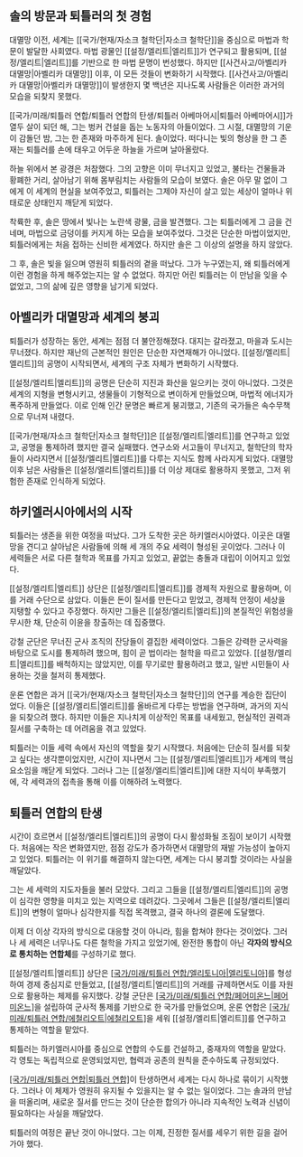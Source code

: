 ## 솔의 방문과 퇴틀러의 첫 경험

대멸망 이전, 세계는 [[국가/현재/자소크 철학단|자소크 철학단]]을 중심으로 마법과 학문이 발달한 사회였다. 마법 광물인 [[설정/엘리트|엘리트]]가 연구되고 활용되며, [[설정/엘리트|엘리트]]를 기반으로 한 마법 문명이 번성했다. 하지만 [[사건사고/아벨리카 대멸망|아벨리카 대멸망]] 이후, 이 모든 것들이 변화하기 시작했다. [[사건사고/아벨리카 대멸망|아벨리카 대멸망]]이 발생한지 몇 백년은 지나도록 사람들은 이러한 과거의 모습을 되찾지 못했다.

[[국가/미래/퇴틀러 연합/퇴틀러 연합의 탄생/퇴틀러 아베마어시|퇴틀러 아베마어시]]가 열두 살이 되던 해, 그는 벙커 건설을 돕는 노동자의 아들이었다. 그 시절, 대멸망의 기운이 감돌던 밤, 그는 한 존재와 마주하게 된다. 솔이었다. 떠다니는 빛의 형상을 한 그 존재는 퇴틀러를 손에 태우고 어두운 하늘을 가르며 날아올랐다.  

하늘 위에서 본 광경은 처참했다. 그의 고향은 이미 무너지고 있었고, 불타는 건물들과 황폐한 거리, 살아남기 위해 몸부림치는 사람들의 모습이 보였다. 솔은 아무 말 없이 그에게 이 세계의 현실을 보여주었고, 퇴틀러는 그제야 자신이 살고 있는 세상이 얼마나 위태로운 상태인지 깨닫게 되었다.  

착륙한 후, 솔은 땅에서 빛나는 노란색 광물, 금을 발견했다. 그는 퇴틀러에게 그 금을 건네며, 마법으로 금덩이를 커지게 하는 모습을 보여주었다. 그것은 단순한 마법이었지만, 퇴틀러에게는 처음 접하는 신비한 세계였다. 하지만 솔은 그 이상의 설명을 하지 않았다.  

그 후, 솔은 빛을 잃으며 영원히 퇴틀러의 곁을 떠났다. 그가 누구였는지, 왜 퇴틀러에게 이런 경험을 하게 해주었는지는 알 수 없었다. 하지만 어린 퇴틀러는 이 만남을 잊을 수 없었고, 그의 삶에 깊은 영향을 남기게 되었다.

## 아벨리카 대멸망과 세계의 붕괴  

퇴틀러가 성장하는 동안, 세계는 점점 더 불안정해졌다. 대지는 갈라졌고, 마을과 도시는 무너졌다. 하지만 재난의 근본적인 원인은 단순한 자연재해가 아니었다. [[설정/엘리트|엘리트]]의 공명이 시작되면서, 세계의 구조 자체가 변화하기 시작했다.  

[[설정/엘리트|엘리트]]의 공명은 단순히 지진과 화산을 일으키는 것이 아니었다. 그것은 세계의 지형을 변형시키고, 생물들이 기형적으로 변이하게 만들었으며, 마법적 에너지가 폭주하게 만들었다. 이로 인해 인간 문명은 빠르게 붕괴했고, 기존의 국가들은 속수무책으로 무너져 내렸다.  

[[국가/현재/자소크 철학단|자소크 철학단]]은 [[설정/엘리트|엘리트]]를 연구하고 있었고, 공명을 통제하려 했지만 결국 실패했다. 연구소와 서고들이 무너지고, 철학단의 학자들이 사라지면서 [[설정/엘리트|엘리트]]를 다루는 지식도 함께 사라지게 되었다. 대멸망 이후 남은 사람들은 [[설정/엘리트|엘리트]]를 더 이상 제대로 활용하지 못했고, 그저 위험한 존재로 인식하게 되었다.

## 하키엘러시아에서의 시작  

퇴틀러는 생존을 위한 여정을 떠났다. 그가 도착한 곳은 하키엘러시아였다. 이곳은 대멸망을 견디고 살아남은 사람들에 의해 세 개의 주요 세력이 형성된 곳이었다. 그러나 이 세력들은 서로 다른 철학과 목표를 가지고 있었고, 끝없는 충돌과 대립이 이어지고 있었다.  

[[설정/엘리트|엘리트]] 상단은 [[설정/엘리트|엘리트]]를 경제적 자원으로 활용하며, 이를 거래 수단으로 삼았다. 이들은 돈이 질서를 만든다고 믿었고, 경제적 안정이 세상을 지탱할 수 있다고 주장했다. 하지만 그들은 [[설정/엘리트|엘리트]]의 본질적인 위험성을 무시한 채, 단순히 이윤을 창출하는 데 집중했다.  

강철 군단은 무너진 군사 조직의 잔당들이 결집한 세력이었다. 그들은 강력한 군사력을 바탕으로 도시를 통제하려 했으며, 힘이 곧 법이라는 철학을 따르고 있었다. [[설정/엘리트|엘리트]]를 배척하지는 않았지만, 이를 무기로만 활용하려고 했고, 일반 시민들이 사용하는 것을 철저히 통제했다.  

운론 연합은 과거 [[국가/현재/자소크 철학단|자소크 철학단]]의 연구를 계승한 집단이었다. 이들은 [[설정/엘리트|엘리트]]를 올바르게 다루는 방법을 연구하며, 과거의 지식을 되찾으려 했다. 하지만 이들은 지나치게 이상적인 목표를 내세웠고, 현실적인 권력과 질서를 구축하는 데 어려움을 겪고 있었다.  

퇴틀러는 이들 세력 속에서 자신의 역할을 찾기 시작했다. 처음에는 단순히 질서를 되찾고 싶다는 생각뿐이었지만, 시간이 지나면서 그는 [[설정/엘리트|엘리트]]가 세계의 핵심 요소임을 깨닫게 되었다. 그러나 그는 [[설정/엘리트|엘리트]]에 대한 지식이 부족했기에, 각 세력과의 접촉을 통해 이를 이해하려 노력했다.  

## 퇴틀러 연합의 탄생  

시간이 흐르면서 [[설정/엘리트|엘리트]]의 공명이 다시 활성화될 조짐이 보이기 시작했다. 처음에는 작은 변화였지만, 점점 강도가 증가하면서 대멸망의 재발 가능성이 높아지고 있었다. 퇴틀러는 이 위기를 해결하지 않는다면, 세계는 다시 붕괴할 것이라는 사실을 깨달았다.  

그는 세 세력의 지도자들을 불러 모았다. 그리고 그들을 [[설정/엘리트|엘리트]]의 공명이 심각한 영향을 미치고 있는 지역으로 데려갔다. 그곳에서 그들은 [[설정/엘리트|엘리트]]의 변형이 얼마나 심각한지를 직접 목격했고, 결국 하나의 결론에 도달했다.  

이제 더 이상 각자의 방식으로 대응할 것이 아니라, 힘을 합쳐야 한다는 것이었다. 그러나 세 세력은 너무나도 다른 철학을 가지고 있었기에, 완전한 통합이 아닌 **각자의 방식으로 통치하는 연합체**를 구성하기로 했다.  

[[설정/엘리트|엘리트]] 상단은 [[국가/미래/퇴틀러 연합/엘리토니아|엘리토니아]](Elitonia)를 형성하여 경제 중심지로 만들었고, [[설정/엘리트|엘리트]]의 거래를 규제하면서도 이를 자원으로 활용하는 체제를 유지했다. 강철 군단은 [[국가/미래/퇴틀러 연합/페어미온느|페어미온느]](Fermionn)을 설립하여 군사적 통제를 기반으로 한 국가를 만들었으며, 운론 연합은 [[국가/미래/퇴틀러 연합/에철리오트|에철리오트]](Eçyliot)을 세워 [[설정/엘리트|엘리트]]를 연구하고 통제하는 역할을 맡았다.

퇴틀러는 하키엘러시아를 중심으로 연합의 수도를 건설하고, 중재자의 역할을 맡았다. 각 영토는 독립적으로 운영되었지만, 협력과 공존의 원칙을 준수하도록 규정되었다.

[[국가/미래/퇴틀러 연합|퇴틀러 연합]](Quaronatìtøtly)이 탄생하면서 세계는 다시 하나로 묶이기 시작했다. 그러나 이 체제가 영원히 유지될 수 있을지는 알 수 없는 일이었다. 그는 솔과의 만남을 떠올리며, 새로운 질서를 만드는 것이 단순한 합의가 아니라 지속적인 노력과 신념이 필요하다는 사실을 깨달았다.  

퇴틀러의 여정은 끝난 것이 아니었다. 그는 이제, 진정한 질서를 세우기 위한 길을 걸어가야 했다.